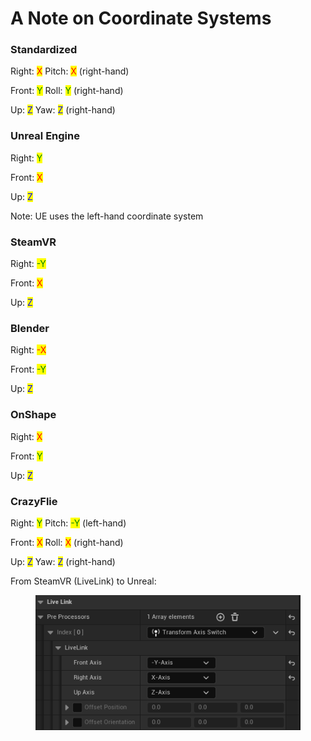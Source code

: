 # A Note on Coordinate Systems

### Standardized

Right: <mark style="color:red;">X</mark>     Pitch: <mark style="color:red;">X</mark> (right-hand)

Front: <mark style="color:green;">Y</mark>     Roll: <mark style="color:green;">Y</mark> (right-hand)

Up: <mark style="color:blue;">Z</mark>         Yaw: <mark style="color:blue;">Z</mark> (right-hand)



### Unreal Engine

Right: <mark style="color:green;">Y</mark>

Front: <mark style="color:red;">X</mark>

Up: <mark style="color:blue;">Z</mark>

Note: UE uses the left-hand coordinate system



### SteamVR

Right: <mark style="color:green;">-Y</mark>

Front: <mark style="color:red;">X</mark>

Up: <mark style="color:blue;">Z</mark>



### Blender

Right: <mark style="color:red;">-X</mark>

Front: <mark style="color:green;">-Y</mark>

Up: <mark style="color:blue;">Z</mark>



### OnShape

Right: <mark style="color:red;">X</mark>

Front: <mark style="color:green;">Y</mark>

Up: <mark style="color:blue;">Z</mark>



### CrazyFlie

Right: <mark style="color:green;">Y</mark>     Pitch: <mark style="color:green;">-Y</mark> (left-hand)

Front: <mark style="color:red;">X</mark>     Roll: <mark style="color:red;">X</mark> (right-hand)

Up: <mark style="color:blue;">Z</mark>         Yaw: <mark style="color:blue;">Z</mark> (right-hand)





From SteamVR (LiveLink) to Unreal:

<figure><img src="../.gitbook/assets/image (9).png" alt=""><figcaption></figcaption></figure>

